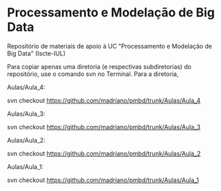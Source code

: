 # Processamento e Modelação de Big Data

Repositório de materiais de apoio à UC "Processamento e Modelação de Big Data" (Iscte-IUL)

Para copiar apenas uma diretoria (e respectivas subdiretorias) do repositório, use o comando svn no Terminal. Para a diretoria,

Aulas/Aula_4:

svn checkout https://github.com/madriano/pmbd/trunk/Aulas/Aula_4

Aulas/Aula_3:

svn checkout https://github.com/madriano/pmbd/trunk/Aulas/Aula_3

Aulas/Aula_2:

svn checkout https://github.com/madriano/pmbd/trunk/Aulas/Aula_2

Aulas/Aula_1:

svn checkout https://github.com/madriano/pmbd/trunk/Aulas/Aula_1
